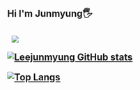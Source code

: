 <h2> Hi I'm Junmyung🖐<h2>
<a href="https://velog.io/@wnsaud9322">
    <img 
        src="http://img.shields.io/badge/-Velog-2222222?style=flat&logo=Vonage&link=https://velog.io/@wnsaud9322"
        style="height : auto; margin-left : 10px; margin-right : 10px;"/>
</a>

[![Leejunmyung GitHub stats](https://github-readme-stats.vercel.app/api?username=Leejunmyung&show_icons=true&theme=nightowl)](https://github.com/Leejunmyung/github-readme-stats)
<!--dark, radical, merko, gruvbox, tokyonight, onedark, cobalt, synthwave, highcontrast, dracula-->
[![Top Langs](https://github-readme-stats.vercel.app/api/top-langs/?username=Leejunmyung&layout=compact&theme=material-palenight&langs_count=4)](https://github.com/anuraghazra/github-readme-stats)
